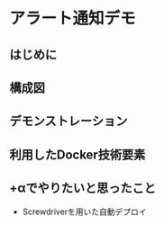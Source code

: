 # アラート通知デモ

## はじめに

## 構成図

## デモンストレーション

## 利用したDocker技術要素

## +αでやりたいと思ったこと
- Screwdriverを用いた自動デプロイ
